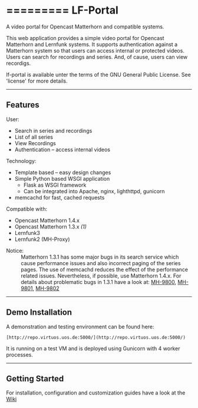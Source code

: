 =========
LF-Portal
=========

A video portal for Opencast Matterhorn and compatible systems.

This web application provides a simple video portal for Opencast Matterhorn and
Lernfunk systems. It supports authentication against a Matterhorn system so
that users can access internal or protected videos. Users can search for
recordings and series. And, of cause, users can view recordigs.

lf-portal is available unter the terms of the GNU General Public License.
See 'license' for more details.

--------
Features
--------

User:

- Search in series and recordings
- List of all series
- View Recordings
- Authentication – access internal videos

Technology:

- Template based – easy design changes
- Simple Python based WSGI application
  * Flask as WSGI framework
  * Can be integrated into Apache, nginx, lighthttpd, gunicorn
- memcachd for fast, cached requests

Compatible with:

- Opencast Matterhorn 1.4.x
- Opencast Matterhorn 1.3.x *(1)*
- Lernfunk3
- Lernfunk2 (MH-Proxy)


<dl>
	<dt>Notice:</dt>
	<dd>
		Matterhorn 1.3.1 has some major bugs in its search service which cause
		performance issues and also incorrect paging of the series pages. The use
		of memcachd reduces the effect of the performance related issues.
		Nevertheless, if possible, use Matterhorn 1.4.x. For details about
		problematic bugs in 1.3.1 have a look at:
		<a href="https://opencast.jira.com/browse/MH-9800">MH-9800</a>,
		<a href="https://opencast.jira.com/browse/MH-9801">MH-9801</a>,
		<a href="https://opencast.jira.com/browse/MH-9802">MH-9802</a>
	</dd>
</dl>

-----------------
Demo Installation
-----------------

A demonstration and testing environment can be found here:

	[http://repo.virtuos.uos.de:5000/](http://repo.virtuos.uos.de:5000/)

It is running on a test VM and is deployed using Gunicorn with 4 worker
processes.

---------------
Getting Started
---------------

For installation, configuration and customization guides have a look at the
[Wiki](https://github.com/lkiesow/lf-portal/wiki)
